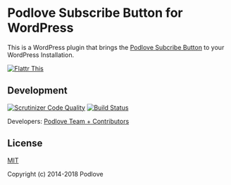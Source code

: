 # Podlove Subscribe Button for WordPress

This is a WordPress plugin that brings the [Podlove Subcribe Button](http://podlove.org/podlove-subscribe-button/) to your WordPress Installation.

[![Flattr This][2]][1]


[1]: http://flattr.com/thing/728463/Podlove-Podcasting-Plugin-for-WordPress
[2]: http://api.flattr.com/button/flattr-badge-large.png (Flattr This)

## Development
[![Scrutinizer Code Quality](https://scrutinizer-ci.com/g/podlove/podlove-subscribe-button-wp-plugin/badges/quality-score.png?b=master)](https://scrutinizer-ci.com/g/podlove/podlove-subscribe-button-wp-plugin/?branch=master)
[![Build Status](https://scrutinizer-ci.com/g/podlove/podlove-subscribe-button-wp-plugin/badges/build.png?b=master)](https://scrutinizer-ci.com/g/podlove/podlove-subscribe-button-wp-plugin/build-status/master)

Developers: [Podlove Team + Contributors](https://github.com/podlove/podlove-subscribe-button-wp-plugin/graphs/contributors)


## License
[MIT](https://github.com/podlove/podlove-subscribe-button-wp-plugin/blob/master/LICENSE)

Copyright (c) 2014-2018 Podlove
